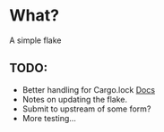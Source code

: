 # What?
A simple flake

## TODO:
- Better handling for Cargo.lock [Docs](https://doc.rust-lang.org/cargo/faq.html#why-have-cargolock-in-version-control)
- Notes on updating the flake.
- Submit to upstream of some form?
- More testing...
